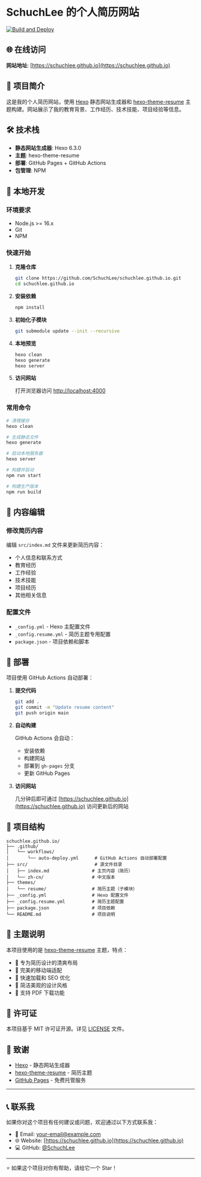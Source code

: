# SchuchLee 的个人简历网站

[![Build and Deploy](https://github.com/SchuchLee/schuchlee.github.io/actions/workflows/auto-deploy.yml/badge.svg)](https://github.com/SchuchLee/schuchlee.github.io/actions/workflows/auto-deploy.yml)

## 🌐 在线访问

**网站地址**: [https://schuchlee.github.io](https://schuchlee.github.io)

## 📖 项目简介

这是我的个人简历网站，使用 [Hexo](https://hexo.io/) 静态网站生成器和 [hexo-theme-resume](https://github.com/xaoxuu/hexo-theme-resume) 主题构建。网站展示了我的教育背景、工作经历、技术技能、项目经验等信息。

## 🛠️ 技术栈

- **静态网站生成器**: Hexo 6.3.0
- **主题**: hexo-theme-resume
- **部署**: GitHub Pages + GitHub Actions
- **包管理**: NPM

## 🚀 本地开发

### 环境要求

- Node.js >= 16.x
- Git
- NPM

### 快速开始

1. **克隆仓库**
   ```bash
   git clone https://github.com/SchuchLee/schuchlee.github.io.git
   cd schuchlee.github.io
   ```

2. **安装依赖**
   ```bash
   npm install
   ```

3. **初始化子模块**
   ```bash
   git submodule update --init --recursive
   ```

4. **本地预览**
   ```bash
   hexo clean
   hexo generate
   hexo server
   ```

5. **访问网站**
   
   打开浏览器访问 [http://localhost:4000](http://localhost:4000)

### 常用命令

```bash
# 清理缓存
hexo clean

# 生成静态文件
hexo generate

# 启动本地服务器
hexo server

# 构建并启动
npm run start

# 构建生产版本
npm run build
```

## 📝 内容编辑

### 修改简历内容

编辑 `src/index.md` 文件来更新简历内容：

- 个人信息和联系方式
- 教育经历
- 工作经验
- 技术技能
- 项目经历
- 其他相关信息

### 配置文件

- `_config.yml` - Hexo 主配置文件
- `_config.resume.yml` - 简历主题专用配置
- `package.json` - 项目依赖和脚本

## 🚀 部署

项目使用 GitHub Actions 自动部署：

1. **提交代码**
   ```bash
   git add .
   git commit -m "Update resume content"
   git push origin main
   ```

2. **自动构建**
   
   GitHub Actions 会自动：
   - 安装依赖
   - 构建网站
   - 部署到 `gh-pages` 分支
   - 更新 GitHub Pages

3. **访问网站**
   
   几分钟后即可通过 [https://schuchlee.github.io](https://schuchlee.github.io) 访问更新后的网站

## 📁 项目结构

```
schuchlee.github.io/
├── .github/
│   └── workflows/
│       └── auto-deploy.yml      # GitHub Actions 自动部署配置
├── src/                         # 源文件目录
│   ├── index.md                # 主页内容（简历）
│   └── zh-cn/                  # 中文版本
├── themes/
│   └── resume/                 # 简历主题（子模块）
├── _config.yml                 # Hexo 配置文件
├── _config.resume.yml          # 简历主题配置
├── package.json                # 项目依赖
└── README.md                   # 项目说明
```

## 🎨 主题说明

本项目使用的是 [hexo-theme-resume](https://github.com/xaoxuu/hexo-theme-resume) 主题，特点：

- 🎯 专为简历设计的清爽布局
- 📱 完美的移动端适配
- 🚀 快速加载和 SEO 优化
- 🎨 简洁美观的设计风格
- 📄 支持 PDF 下载功能

## 📄 许可证

本项目基于 MIT 许可证开源。详见 [LICENSE](LICENSE) 文件。

## 🤝 致谢

- [Hexo](https://hexo.io/) - 静态网站生成器
- [hexo-theme-resume](https://github.com/xaoxuu/hexo-theme-resume) - 简历主题
- [GitHub Pages](https://pages.github.com/) - 免费托管服务

---

## 📞 联系我

如果你对这个项目有任何建议或问题，欢迎通过以下方式联系我：

- 📧 Email: your-email@example.com
- 🌐 Website: [https://schuchlee.github.io](https://schuchlee.github.io)
- 💻 GitHub: [@SchuchLee](https://github.com/SchuchLee)

---

⭐ 如果这个项目对你有帮助，请给它一个 Star！
